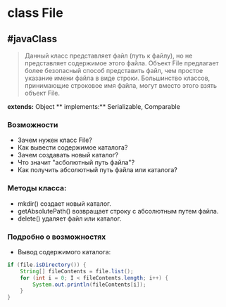 # class File
#javaClass
---

>Данный класс представляет файл (путь к файлу), но не представляет содержимое этого файла. Объект File предлагает более безопасный способ представить файл, чем простое указание имени файла в виде строки. Большинство классов, принимающие строковое имя файла, могут вместо этого взять объект File.

**extends:** Object
** implements:** Serializable, Comparable<File>
	
### Возможности

- Зачем нужен класс File?
- Как вывести содержимое каталога?
- Зачем создавать новый каталог?
- Что значит "асболютный путь файла"?
- Как получить абсолютный путь файла или каталога?
	
### Методы класса:
- mkdir() создает новый каталог.
- getAbsolutePath() возвращает строку с абсолютным путем файла.
- delete() удаляет файл или каталог.
	
### Подробно о возможностях

- Вывод содержимого каталога:

```java
if (file.isDirectory()) {
	String[] fileContents = file.list();
	for (int i = 0; I < fileContents.length; i++) {
		System.out.println(fileContents[i]);
	}
}
```